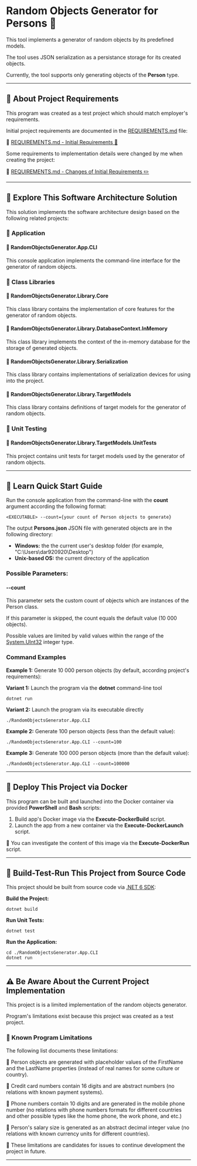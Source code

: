 # Random Objects Generator for Persons :two_men_holding_hands:

This tool implements a generator of random objects by its predefined models.

The tool uses JSON serialization as a persistance storage for its created objects.

Currently, the tool supports only generating objects of the **Person** type.

---

## :pencil: About Project Requirements

This program was created as a test project which should match employer's requirements.

Initial project requirements are documented in the [REQUIREMENTS.md](REQUIREMENTS.md) file:

:link: [REQUIREMENTS.md - Initial Requirements :pencil:](REQUIREMENTS.md#initial-requirements)

Some requirements to implementation details were changed by me when creating the project:

:link: [REQUIREMENTS.md - Changes of Initial Requirements :pencil2:](REQUIREMENTS.md#changes-of-initial-requirements)

---

## :triangular_ruler: Explore This Software Architecture Solution

This solution implements the software architecture design based on the following related projects:

### :pushpin: Application

#### :open_file_folder: RandomObjectsGenerator.App.CLI

This console application implements the command-line interface for the generator of random objects.

### :pushpin: Class Libraries

#### :open_file_folder: RandomObjectsGenerator.Library.Core

This class library contains the implementation of core features for the generator of random objects.

#### :open_file_folder: RandomObjectsGenerator.Library.DatabaseContext.InMemory

This class library implements the context of the in-memory database for the storage of generated objects.

#### :open_file_folder: RandomObjectsGenerator.Library.Serialization

This class library contains implementations of serialization devices for using into the project.

#### :open_file_folder: RandomObjectsGenerator.Library.TargetModels

This class library contains definitions of target models for the generator of random objects.

### :pushpin: Unit Testing

#### :open_file_folder: RandomObjectsGenerator.Library.TargetModels.UnitTests

This project contains unit tests for target models used by the generator of random objects.

---

## :beginner: Learn Quick Start Guide

Run the console application from the command-line with the **count** argument according the following format:

    <EXECUTABLE> --count={your count of Person objects to generate}

The output **Persons.json** JSON file with generated objects are in the following directory:

- **Windows:** the the current user's desktop folder (for example, "C:\Users\\dar920920\Desktop")
- **Unix-based OS:** the current directory of the application

### **Possible Parameters:**

#### --count

This parameter sets the custom count of objects which are instances of the Person class.

If this parameter is skipped, the count equals the default value (10 000 objects).

Possible values are limited by valid values within the range of the [System.UInt32](https://learn.microsoft.com/en-us/dotnet/api/system.uint32?view=net-6.0) integer type.

### Command Examples

**Example 1:** Generate 10 000 person objects (by default, according project's requirements):

**Variant 1:** Launch the program via the **dotnet** command-line tool

    dotnet run

**Variant 2:** Launch the program via its executable directly

    ./RandomObjectsGenerator.App.CLI

**Example 2:** Generate 100 person objects (less than the default value):

    ./RandomObjectsGenerator.App.CLI --count=100

**Example 3:** Generate 100 000 person objects (more than the default value):

    ./RandomObjectsGenerator.App.CLI --count=100000

---

## :whale2: Deploy This Project via Docker

This program can be built and launched into the Docker container via provided **PowerShell** and **Bash** scripts:

1. Build app's Docker image via the **Execute-DockerBuild** script.
2. Launch the app from a new container via the **Execute-DockerLaunch** script.

:mag_right: You can investigate the content of this image via the **Execute-DockerRun** script.

---

## :wrench: Build-Test-Run This Project from Source Code

This project should be built from source code via [.NET 6 SDK](https://dotnet.microsoft.com/en-us/download/dotnet/6.0):

**Build the Project:**

    dotnet build

**Run Unit Tests:**

    dotnet test

**Run the Application:**

    cd ./RandomObjectsGenerator.App.CLI
    dotnet run

---

## :warning: Be Aware About the Current Project Implementation

This project is is a limited implementation of the random objects generator.

Program's limitations exist because this project was created as a test project.

### :scroll: Known Program Limitations

The following list documents these limitations:

:black_square_button: Person objects are generated with placeholder values of the FirstName and the LastName properties (instead of real names for some culture or country).

:black_square_button: Credit card numbers contain 16 digits and are abstract numbers (no relations with known payment systems).

:black_square_button: Phone numbers contain 10 digits and are generated in the mobile phone number (no relations with phone numbers formats for different countries and other possible types like the home phone, the work phone, and etc.)

:black_square_button: Person's salary size is generated as an abstract decimal integer value (no relations with known currency units for different countries).

:dart: These limitations are candidates for issues to continue development the project in future.

---
